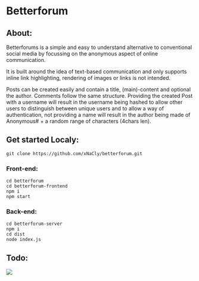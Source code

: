 # Betterforum

## About:
Betterforums is a simple and easy to understand alternative to conventional social media by focussing on the anonymous aspect of online communication.

It is built around the idea of text-based communication and only supports inline link highlighting, rendering of images or links is not intended.

Posts can be created easily and contain a title, (main)-content and optional the author. Comments follow the same structure. Providing the created Post with a username will result in the username being hashed to allow other users to distinguish between unique users and to allow a way of authentication, not providing a name will result in the author being made of Anonymous# + a random range of characters (4chars len).

## Get started Localy:
```
git clone https://github.com/xNaCly/betterforum.git
```

### Front-end:
```
cd betterforum
cd betterforum-frontend
npm i
npm start
```
### Back-end:
```
cd betterforum-server
npm i
cd dist
node index.js
```

## Todo:
<img src="https://better-issues.herokuapp.com/render_issue?issue=https://github.com/xNaCly/betterforum/issues/1">
